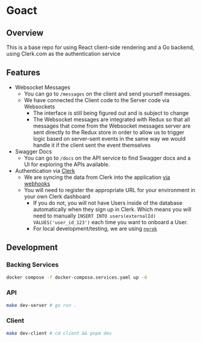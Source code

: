 # Goact

## Overview

This is a base repo for using React client-side rendering and a Go backend,
using Clerk.com as the authentication service

## Features

- Websocket Messages
  - You can go to `/messages` on the client and send yourself messages.
  - We have connected the Client code to the Server code via Websockets
    - The interface is still being figured out and is subject to change
    - The Websocket messages are integrated with Redux so that all messages that come
      from the Websocket messages server are sent directly to the Redux store in order to
      allow us to trigger logic based on server-sent events in the same way we
      would handle it if the client sent the event themselves
- Swagger Docs
  - You can go to `/docs` on the API service to find Swagger docs and a UI for
    exploring the APIs available.
- Authentication via [Clerk](https://clerk.dev)
  - We are syncing the data from Clerk into the application [via webhooks](https://clerk.com/docs/users/sync-data)
  - You will need to register the appropriate URL for your environment in your own Clerk dashboard
    - If you do not, you will not have Users inside of the database automatically when they sign
      up in Clerk. Which means you will need to manually `INSERT INTO users(externalId) VALUES('user_id_123')`
      each time you want to onboard a User.
    - For local development/testing, we are using [`ngrok`](https://ngrok.com/)

## Development

### Backing Services

```sh
docker compose -f docker-compose.services.yaml up -d
```

### API

```sh
make dev-server # go run .
```

### Client

```sh
make dev-client # cd client && pnpm dev
```
